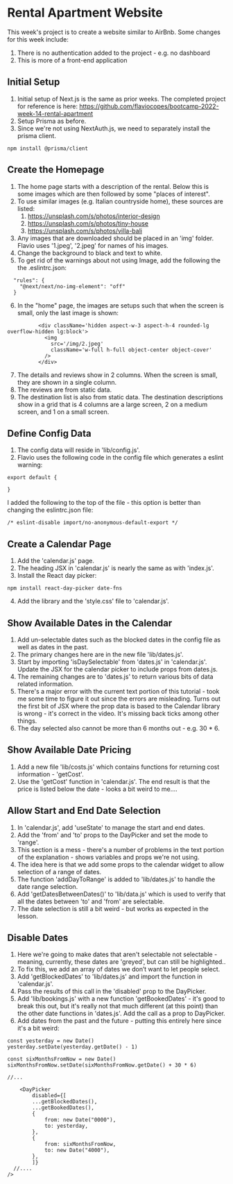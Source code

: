 # Rental Apartment Website

This week's project is to create a website similar to AirBnb. Some changes for this week include:

1. There is no authentication added to the project - e.g. no dashboard
2. This is more of a front-end application

## Initial Setup

1. Initial setup of Next.js is the same as prior weeks. The completed project for reference is here: https://github.com/flaviocopes/bootcamp-2022-week-14-rental-apartment
2. Setup Prisma as before.
3. Since we're not using NextAuth.js, we need to separately install the prisma client.

```
npm install @prisma/client
```

## Create the Homepage

1.  The home page starts with a description of the rental. Below this is some images which are then followed by some "places of interest".
2.  To use similar images (e.g. Italian countryside home), these sources are listed:
    1.  https://unsplash.com/s/photos/interior-design
    2.  https://unsplash.com/s/photos/tiny-house
    3.  https://unsplash.com/s/photos/villa-bali
3.  Any images that are downloaded should be placed in an 'img' folder. Flavio uses '1.jpeg', '2.jpeg' for names of his images.
4.  Change the background to black and text to white.
5.  To get rid of the warnings about not using Image, add the following the the .eslintrc.json:

```
  "rules": {
    "@next/next/no-img-element": "off"
  }
```

6. In the "home" page, the images are setups such that when the screen is small, only the last image is shown:

```
          <div className='hidden aspect-w-3 aspect-h-4 rounded-lg overflow-hidden lg:block'>
            <img
              src='/img/2.jpeg'
              className='w-full h-full object-center object-cover'
            />
          </div>

```

7. The details and reviews show in 2 columns. When the screen is small, they are shown in a single column.
8. The reviews are from static data.
9. The destination list is also from static data. The destination descriptions show in a grid that is 4 columns are a large screen, 2 on a medium screen, and 1 on a small screen.

## Define Config Data

1. The config data will reside in 'lib/config.js'.
2. Flavio uses the following code in the config file which generates a eslint warning:

```
export default {

}
```

I added the following to the top of the file - this option is better than changing the eslintrc.json file:

```
/* eslint-disable import/no-anonymous-default-export */
```

## Create a Calendar Page

1. Add the 'calendar.js' page.
2. The heading JSX in 'calendar.js' is nearly the same as with 'index.js'.
3. Install the React day picker:

```
npm install react-day-picker date-fns
```

4. Add the library and the 'style.css' file to 'calendar.js'.

## Show Available Dates in the Calendar

1. Add un-selectable dates such as the blocked dates in the config file as well as dates in the past.
2. The primary changes here are in the new file 'lib/dates.js'.
3. Start by importing 'isDaySelectable' from 'dates.js' in 'calendar.js'. Update the JSX for the calendar picker to include props from dates.js.
4. The remaining changes are to 'dates.js' to return various bits of data related information.
5. There's a major error with the current text portion of this tutorial - took me some time to figure it out since the errors are misleading. Turns out the first bit of JSX where the prop data is based to the Calendar library is wrong - it's correct in the video. It's missing back ticks among other things.
6. The day selected also cannot be more than 6 months out - e.g. 30 \* 6.

## Show Available Date Pricing

1. Add a new file 'lib/costs.js' which contains functions for returning cost information - 'getCost'.
2. Use the 'getCost' function in 'calendar.js'. The end result is that the price is listed below the date - looks a bit weird to me....

## Allow Start and End Date Selection

1. In 'calendar.js', add 'useState' to manage the start and end dates.
2. Add the 'from' and 'to' props to the DayPicker and set the mode to 'range'.
3. This section is a mess - there's a number of problems in the text portion of the explanation - shows variables and props we're not using.
4. The idea here is that we add some props to the calendar widget to allow selection of a range of dates.
5. The function 'addDayToRange' is added to 'lib/dates.js' to handle the date range selection.
6. Add 'getDatesBetweenDates()' to 'lib/data.js' which is used to verify that all the dates between 'to' and 'from' are selectable.
7. The date selection is still a bit weird - but works as expected in the lesson.

## Disable Dates

1. Here we're going to make dates that aren't selectable not selectable - meaning, currently, these dates are 'greyed', but can still be highlighted..
2. To fix this, we add an array of dates we don’t want to let people select.
3. Add 'getBlockedDates' to 'lib/dates.js' and import the function in 'calendar.js'.
4. Pass the results of this call in the 'disabled' prop to the DayPicker.
5. Add 'lib/bookings.js' with a new function 'getBookedDates' - it's good to break this out, but it's really not that much different (at this point) than the other date functions in 'dates.js'. Add the call as a prop to DayPicker.
6. Add dates from the past and the future - putting this entirely here since it's a bit weird:

```
const yesterday = new Date()
yesterday.setDate(yesterday.getDate() - 1)

const sixMonthsFromNow = new Date()
sixMonthsFromNow.setDate(sixMonthsFromNow.getDate() + 30 * 6)

//...

    <DayPicker
        disabled={[
        ...getBlockedDates(),
        ...getBookedDates(),
        {
            from: new Date("0000"),
            to: yesterday,
        },
        {
            from: sixMonthsFromNow,
            to: new Date("4000"),
        },
        ]}
  //....
/>
```
